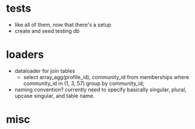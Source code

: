 # tests

* like all of them, now that there's a setup
* create and seed testing db

# loaders

* dataloader for join tables
  * select array_agg(profile_id), community_id from memberships where community_id in (1, 3, 57) group by community_id;
* naming convention? currently need to specify basically singular, plural, upcase singular, and table name.

# misc


